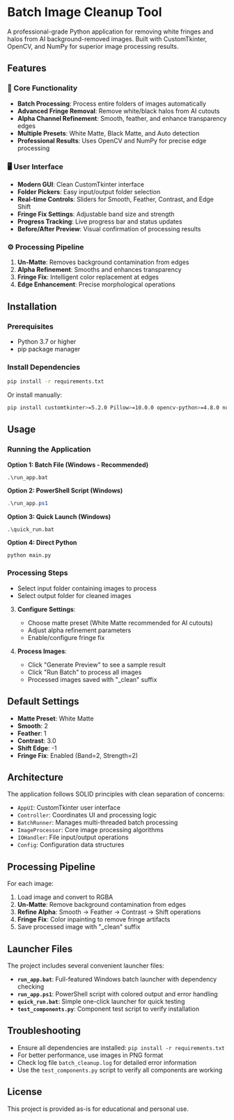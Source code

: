 # Batch Image Cleanup Tool

A professional-grade Python application for removing white fringes and halos from AI background-removed images. Built with CustomTkinter, OpenCV, and NumPy for superior image processing results.

## Features

### 🎯 Core Functionality
- **Batch Processing**: Process entire folders of images automatically
- **Advanced Fringe Removal**: Remove white/black halos from AI cutouts
- **Alpha Channel Refinement**: Smooth, feather, and enhance transparency edges
- **Multiple Presets**: White Matte, Black Matte, and Auto detection
- **Professional Results**: Uses OpenCV and NumPy for precise edge processing

### 🖥️ User Interface
- **Modern GUI**: Clean CustomTkinter interface
- **Folder Pickers**: Easy input/output folder selection
- **Real-time Controls**: Sliders for Smooth, Feather, Contrast, and Edge Shift
- **Fringe Fix Settings**: Adjustable band size and strength
- **Progress Tracking**: Live progress bar and status updates
- **Before/After Preview**: Visual confirmation of processing results

### ⚙️ Processing Pipeline
1. **Un-Matte**: Removes background contamination from edges
2. **Alpha Refinement**: Smooths and enhances transparency
3. **Fringe Fix**: Intelligent color replacement at edges
4. **Edge Enhancement**: Precise morphological operations

## Installation

### Prerequisites
- Python 3.7 or higher
- pip package manager

### Install Dependencies
```bash
pip install -r requirements.txt
```

Or install manually:
```bash
pip install customtkinter>=5.2.0 Pillow>=10.0.0 opencv-python>=4.8.0 numpy>=1.24.0
```

## Usage

### Running the Application

**Option 1: Batch File (Windows - Recommended)**
```batch
.\run_app.bat
```

**Option 2: PowerShell Script (Windows)**
```powershell
.\run_app.ps1
```

**Option 3: Quick Launch (Windows)**
```batch
.\quick_run.bat
```

**Option 4: Direct Python**
```bash
python main.py
```

### Processing Steps
   - Select input folder containing images to process
   - Select output folder for cleaned images

3. **Configure Settings**:
   - Choose matte preset (White Matte recommended for AI cutouts)
   - Adjust alpha refinement parameters
   - Enable/configure fringe fix

4. **Process Images**:
   - Click "Generate Preview" to see a sample result
   - Click "Run Batch" to process all images
   - Processed images saved with "_clean" suffix

## Default Settings

- **Matte Preset**: White Matte
- **Smooth**: 2
- **Feather**: 1  
- **Contrast**: 3.0
- **Shift Edge**: -1
- **Fringe Fix**: Enabled (Band=2, Strength=2)

## Architecture

The application follows SOLID principles with clean separation of concerns:

- `AppUI`: CustomTkinter user interface
- `Controller`: Coordinates UI and processing logic
- `BatchRunner`: Manages multi-threaded batch processing
- `ImageProcessor`: Core image processing algorithms
- `IOHandler`: File input/output operations
- `Config`: Configuration data structures

## Processing Pipeline

For each image:
1. Load image and convert to RGBA
2. **Un-Matte**: Remove background contamination from edges
3. **Refine Alpha**: Smooth → Feather → Contrast → Shift operations
4. **Fringe Fix**: Color inpainting to remove fringe artifacts
5. Save processed image with "_clean" suffix

## Launcher Files

The project includes several convenient launcher files:

- **`run_app.bat`**: Full-featured Windows batch launcher with dependency checking
- **`run_app.ps1`**: PowerShell script with colored output and error handling  
- **`quick_run.bat`**: Simple one-click launcher for quick testing
- **`test_components.py`**: Component test script to verify installation

## Troubleshooting

- Ensure all dependencies are installed: `pip install -r requirements.txt`
- For better performance, use images in PNG format
- Check log file `batch_cleanup.log` for detailed error information
- Use the `test_components.py` script to verify all components are working

## License

This project is provided as-is for educational and personal use.
